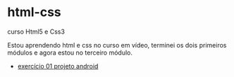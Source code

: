 # html-css 

 curso Html5 e Css3

Estou aprendendo html e css no curso em vídeo, terminei os dois primeiros módulos e agora estou no terceiro módulo.

<ul>
<li>
<a href="https://webertontavares.github.io/Html5-Css3/EX01/" target=_blank> exercício 01 </a> 
<a href="https://webertontavares.github.io/projeto-android/" target="_blank">projeto android</a>
</li>
</ul>
